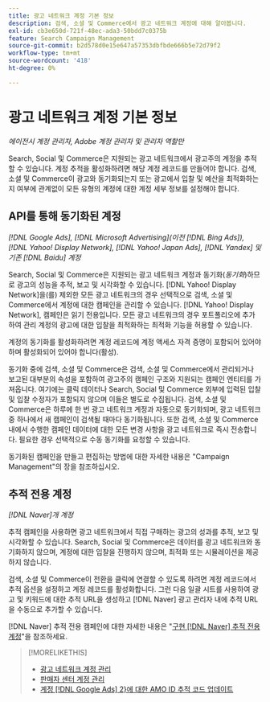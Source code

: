 ```yaml
---
title: 광고 네트워크 계정 기본 정보
description: 검색, 소셜 및 Commerce에서 광고 네트워크 계정에 대해 알아봅니다.
exl-id: cb3e650d-721f-48ec-ada3-50bdd7c0375b
feature: Search Campaign Management
source-git-commit: b2d578d0e15e647a57353dbfbde666b5e72d79f2
workflow-type: tm+mt
source-wordcount: '418'
ht-degree: 0%

---
```


# 광고 네트워크 계정 기본 정보

*에이전시 계정 관리자, Adobe 계정 관리자 및 관리자 역할만*

Search, Social 및 Commerce은 지원되는 광고 네트워크에서 광고주의 계정을 추적할 수 있습니다. 계정 추적을 활성화하려면 해당 계정 레코드를 만들어야 합니다. 검색, 소셜 및 Commerce이 광고와 동기화되는지 또는 광고에서 입찰 및 예산을 최적화하는지 여부에 관계없이 모든 유형의 계정에 대한 계정 세부 정보를 설정해야 합니다.

## API를 통해 동기화된 계정

*[!DNL Google Ads], [!DNL Microsoft Advertising](이전 [!DNL Bing Ads]), [!DNL Yahoo! Display Network], [!DNL Yahoo! Japan Ads], [!DNL Yandex] 및 기존 [!DNL Baidu] 계정*

Search, Social 및 Commerce은 지원되는 광고 네트워크 계정과 동기화(*동기화*)하므로 광고의 성능을 추적, 보고 및 시각화할 수 있습니다. [!DNL Yahoo! Display Network]을(를) 제외한 모든 광고 네트워크의 경우 선택적으로 검색, 소셜 및 Commerce에서 계정에 대한 캠페인을 관리할 수 있습니다. [!DNL Yahoo! Display Network], 캠페인은 읽기 전용입니다. 모든 광고 네트워크의 경우 포트폴리오에 추가하여 관리 계정의 광고에 대한 입찰을 최적화하는 최적화 기능을 허용할 수 있습니다.

계정의 동기화를 활성화하려면 계정 레코드에 계정 액세스 자격 증명이 포함되어 있어야 하며 활성화되어 있어야 합니다(활성).

동기화 중에 검색, 소셜 및 Commerce은 검색, 소셜 및 Commerce에서 관리되거나 보고된 대부분의 속성을 포함하여 광고주의 캠페인 구조와 지원되는 캠페인 엔티티를 가져옵니다. 여기에는 클릭 데이터나 Search, Social 및 Commerce 외부에 입력된 입찰 및 입찰 수정자가 포함되지 않으며 이들은 별도로 수집됩니다. 검색, 소셜 및 Commerce은 하루에 한 번 광고 네트워크 계정과 자동으로 동기화되며, 광고 네트워크 중 하나에서 새 캠페인이 검색될 때마다 동기화됩니다. 또한 검색, 소셜 및 Commerce 내에서 수행한 캠페인 데이터에 대한 모든 변경 사항을 광고 네트워크로 즉시 전송합니다. 필요한 경우 선택적으로 수동 동기화를 요청할 수 있습니다.

동기화된 캠페인을 만들고 편집하는 방법에 대한 자세한 내용은 &quot;Campaign Management&quot;의 장을 참조하십시오.

## 추적 전용 계정

*[!DNL Naver]개 계정*

추적 캠페인을 사용하면 광고 네트워크에서 직접 구매하는 광고의 성과를 추적, 보고 및 시각화할 수 있습니다. Search, Social 및 Commerce은 데이터를 광고 네트워크와 동기화하지 않으며, 계정에 대한 입찰을 진행하지 않으며, 최적화 또는 시뮬레이션을 제공하지 않습니다.

검색, 소셜 및 Commerce이 전환을 클릭에 연결할 수 있도록 하려면 계정 레코드에서 추적 옵션을 설정하고 계정 레코드를 활성화합니다. 그런 다음 일괄 시트를 사용하여 광고 및 키워드에 대한 추적 URL을 생성하고 [!DNL Naver] 광고 관리자 내에 추적 URL을 수동으로 추가할 수 있습니다.

[!DNL Naver] 추적 전용 캠페인에 대한 자세한 내용은 &quot;[구현 [!DNL Naver] 추적 전용 계정](/help/search-social-commerce/campaign-management/naver-tracking-only-account-implement.md)&quot;을 참조하세요.

>[!MORELIKETHIS]
>
>* [광고 네트워크 계정 관리](ad-network-account-manage.md)
>* [판매자 센터 계정 관리](merchant-account-manage.md)
>* [계정 [!DNL Google Ads] 2}에 대한 AMO ID 추적 코드 업데이트](update-amo-id-google.md)
